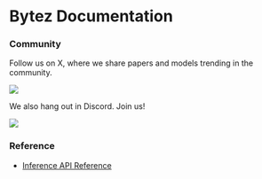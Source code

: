 # Bytez Documentation

### Community
Follow us on X, where we share papers and models trending in the community.

[![](https://img.shields.io/badge/Bytez-000000?style=for-the-badge&logo=x&=logoColor=white)](https://x.com/Bytez)

We also hang out in Discord. Join us!

[![](https://dcbadge.limes.pink/api/server/https://discord.gg/Zrd5UbMEBA)](https://discord.com/invite/Z723PfCFWf)


### Reference
* [Inference API Reference](./api.md)
